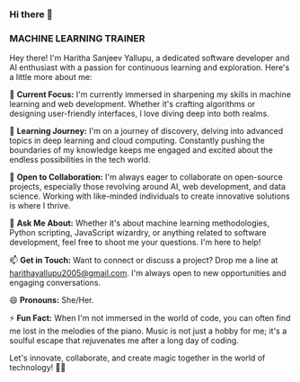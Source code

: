 ### Hi there 👋
### MACHINE LEARNING TRAINER
Hey there! I'm Haritha Sanjeev Yallupu, a dedicated software developer and AI enthusiast with a passion for continuous learning and exploration. Here's a little more about me:

🔭 **Current Focus:** I'm currently immersed in sharpening my skills in machine learning and web development. Whether it's crafting algorithms or designing user-friendly interfaces, I love diving deep into both realms.

🌱 **Learning Journey:** I'm on a journey of discovery, delving into advanced topics in deep learning and cloud computing. Constantly pushing the boundaries of my knowledge keeps me engaged and excited about the endless possibilities in the tech world.

👯 **Open to Collaboration:** I'm always eager to collaborate on open-source projects, especially those revolving around AI, web development, and data science. Working with like-minded individuals to create innovative solutions is where I thrive.

💬 **Ask Me About:** Whether it's about machine learning methodologies, Python scripting, JavaScript wizardry, or anything related to software development, feel free to shoot me your questions. I'm here to help!

📫 **Get in Touch:** Want to connect or discuss a project? Drop me a line at harithayallupu2005@gmail.com. I'm always open to new opportunities and engaging conversations.

😄 **Pronouns:** She/Her.

⚡ **Fun Fact:** When I'm not immersed in the world of code, you can often find me lost in the melodies of the piano. Music is not just a hobby for me; it's a soulful escape that rejuvenates me after a long day of coding.

Let's innovate, collaborate, and create magic together in the world of technology! 🚀✨





